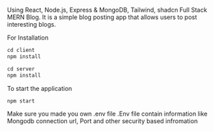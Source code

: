Using React, Node.js, Express & MongoDB, Tailwind, shadcn Full Stack MERN Blog. It is a simple blog posting app that allows users to post interesting blogs.

For Installation

```javascript
cd client
npm install
```
```javascript
cd server
npm install
```

To start the application

```javascript
npm start
```

Make sure you made you own .env file
.Env file contain information like Mongodb connection url, Port and other security based infromation






